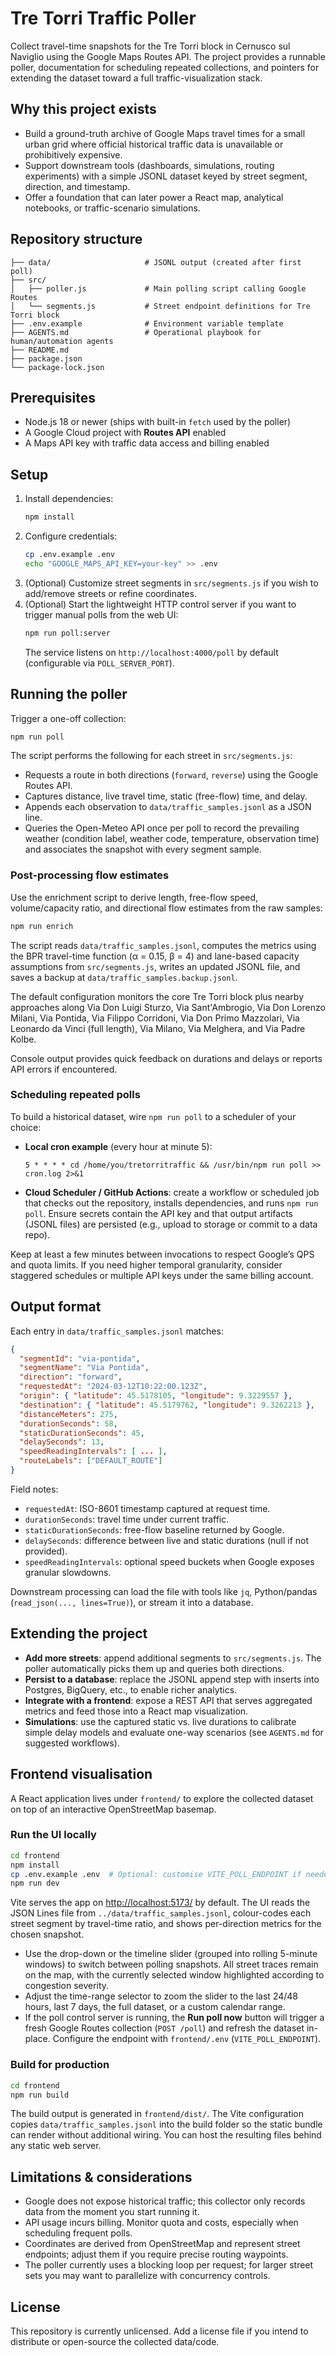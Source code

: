 # Tre Torri Traffic Poller

Collect travel-time snapshots for the Tre Torri block in Cernusco sul Naviglio using the Google Maps Routes API. The project provides a runnable poller, documentation for scheduling repeated collections, and pointers for extending the dataset toward a full traffic-visualization stack.

## Why this project exists

- Build a ground-truth archive of Google Maps travel times for a small urban grid where official historical traffic data is unavailable or prohibitively expensive.
- Support downstream tools (dashboards, simulations, routing experiments) with a simple JSONL dataset keyed by street segment, direction, and timestamp.
- Offer a foundation that can later power a React map, analytical notebooks, or traffic-scenario simulations.

## Repository structure

```
├── data/                     # JSONL output (created after first poll)
├── src/
│   ├── poller.js             # Main polling script calling Google Routes
│   └── segments.js           # Street endpoint definitions for Tre Torri block
├── .env.example              # Environment variable template
├── AGENTS.md                 # Operational playbook for human/automation agents
├── README.md
├── package.json
└── package-lock.json
```

## Prerequisites

- Node.js 18 or newer (ships with built-in `fetch` used by the poller)
- A Google Cloud project with **Routes API** enabled
- A Maps API key with traffic data access and billing enabled

## Setup

1. Install dependencies:
   ```bash
   npm install
   ```
2. Configure credentials:
   ```bash
   cp .env.example .env
   echo "GOOGLE_MAPS_API_KEY=your-key" >> .env
   ```
3. (Optional) Customize street segments in `src/segments.js` if you wish to add/remove streets or refine coordinates.
4. (Optional) Start the lightweight HTTP control server if you want to trigger manual polls from the web UI:
   ```bash
   npm run poll:server
   ```
   The service listens on `http://localhost:4000/poll` by default (configurable via `POLL_SERVER_PORT`).

## Running the poller

Trigger a one-off collection:
```bash
npm run poll
```

The script performs the following for each street in `src/segments.js`:
- Requests a route in both directions (`forward`, `reverse`) using the Google Routes API.
- Captures distance, live travel time, static (free-flow) time, and delay.
- Appends each observation to `data/traffic_samples.jsonl` as a JSON line.
- Queries the Open-Meteo API once per poll to record the prevailing weather (condition label, weather code, temperature, observation time) and associates the snapshot with every segment sample.

### Post-processing flow estimates

Use the enrichment script to derive length, free-flow speed, volume/capacity ratio, and directional flow estimates from the raw samples:

```bash
npm run enrich
```

The script reads `data/traffic_samples.jsonl`, computes the metrics using the BPR travel-time function (α = 0.15, β = 4) and lane-based capacity assumptions from `src/segments.js`, writes an updated JSONL file, and saves a backup at `data/traffic_samples.backup.jsonl`.

The default configuration monitors the core Tre Torri block plus nearby approaches along Via Don Luigi Sturzo, Via Sant'Ambrogio, Via Don Lorenzo Milani, Via Pontida, Via Filippo Corridoni, Via Don Primo Mazzolari, Via Leonardo da Vinci (full length), Via Milano, Via Melghera, and Via Padre Kolbe.

Console output provides quick feedback on durations and delays or reports API errors if encountered.

### Scheduling repeated polls

To build a historical dataset, wire `npm run poll` to a scheduler of your choice:

- **Local cron example** (every hour at minute 5):
  ```cron
  5 * * * * cd /home/you/tretorritraffic && /usr/bin/npm run poll >> cron.log 2>&1
  ```
- **Cloud Scheduler / GitHub Actions**: create a workflow or scheduled job that checks out the repository, installs dependencies, and runs `npm run poll`. Ensure secrets contain the API key and that output artifacts (JSONL files) are persisted (e.g., upload to storage or commit to a data repo).

Keep at least a few minutes between invocations to respect Google’s QPS and quota limits. If you need higher temporal granularity, consider staggered schedules or multiple API keys under the same billing account.

## Output format

Each entry in `data/traffic_samples.jsonl` matches:

```json
{
  "segmentId": "via-pontida",
  "segmentName": "Via Pontida",
  "direction": "forward",
  "requestedAt": "2024-03-12T10:22:00.123Z",
  "origin": { "latitude": 45.5178105, "longitude": 9.3229557 },
  "destination": { "latitude": 45.5179762, "longitude": 9.3262213 },
  "distanceMeters": 275,
  "durationSeconds": 58,
  "staticDurationSeconds": 45,
  "delaySeconds": 13,
  "speedReadingIntervals": [ ... ],
  "routeLabels": ["DEFAULT_ROUTE"]
}
```

Field notes:
- `requestedAt`: ISO-8601 timestamp captured at request time.
- `durationSeconds`: travel time under current traffic.
- `staticDurationSeconds`: free-flow baseline returned by Google.
- `delaySeconds`: difference between live and static durations (null if not provided).
- `speedReadingIntervals`: optional speed buckets when Google exposes granular slowdowns.

Downstream processing can load the file with tools like `jq`, Python/pandas (`read_json(..., lines=True)`), or stream it into a database.

## Extending the project

- **Add more streets**: append additional segments to `src/segments.js`. The poller automatically picks them up and queries both directions.
- **Persist to a database**: replace the JSONL append step with inserts into Postgres, BigQuery, etc., to enable richer analytics.
- **Integrate with a frontend**: expose a REST API that serves aggregated metrics and feed those into a React map visualization.
- **Simulations**: use the captured static vs. live durations to calibrate simple delay models and evaluate one-way scenarios (see `AGENTS.md` for suggested workflows).

## Frontend visualisation

A React application lives under `frontend/` to explore the collected dataset on top of an interactive OpenStreetMap basemap.

### Run the UI locally

```bash
cd frontend
npm install
cp .env.example .env  # Optional: customise VITE_POLL_ENDPOINT if needed
npm run dev
```

Vite serves the app on <http://localhost:5173/> by default. The UI reads the JSON Lines file from `../data/traffic_samples.jsonl`, colour-codes each street segment by travel-time ratio, and shows per-direction metrics for the chosen snapshot.

- Use the drop-down or the timeline slider (grouped into rolling 5-minute windows) to switch between polling snapshots. All street traces remain on the map, with the currently selected window highlighted according to congestion severity.
- Adjust the time-range selector to zoom the slider to the last 24/48 hours, last 7 days, the full dataset, or a custom calendar range.
- If the poll control server is running, the **Run poll now** button will trigger a fresh Google Routes collection (`POST /poll`) and refresh the dataset in-place. Configure the endpoint with `frontend/.env` (`VITE_POLL_ENDPOINT`).

### Build for production

```bash
cd frontend
npm run build
```

The build output is generated in `frontend/dist/`. The Vite configuration copies `data/traffic_samples.jsonl` into the build folder so the static bundle can render without additional wiring. You can host the resulting files behind any static web server.

## Limitations & considerations

- Google does not expose historical traffic; this collector only records data from the moment you start running it.
- API usage incurs billing. Monitor quota and costs, especially when scheduling frequent polls.
- Coordinates are derived from OpenStreetMap and represent street endpoints; adjust them if you require precise routing waypoints.
- The poller currently uses a blocking loop per request; for larger street sets you may want to parallelize with concurrency controls.

## License

This repository is currently unlicensed. Add a license file if you intend to distribute or open-source the collected data/code.
